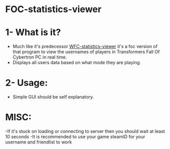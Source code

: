 # FOC-statistics-viewer
# 1- What is it?
- Much like it's predecessor [WFC-statistics-viewer](https://github.com/AnmolBhaiyaShah/WFC-statistics-viewer) it's a foc version of that program to view the usernames of players in Transformers Fall Of Cybertron PC in real time.
- Displays all users data based on what mode they are playing.
# 2- Usage:
- Simple GUI should be self explanatory.

# MISC:
-If it's stuck on loading or connecting to server then you should wait at least 10 seconds
-It is recommended to use your game steamID for your username and friendlist to work
